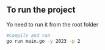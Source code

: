 
## To run the project

Yo need to run it from the root folder

```bash
#Compile and run
go run main.go -y 2023 -p 2
```
